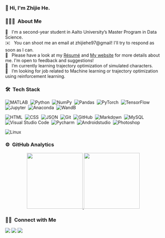 ### 👋 Hi, I'm Zhijie He.

### 👨🏻‍💻 &nbsp;About Me

🔭 &nbsp; I'm a second-year student in Aalto University’s Master Program in Data Science. \
✉️ &nbsp; You can shoot me an email at zhijiehe97@gmail! I'll try to respond as soon as I can.\
📄 &nbsp; Please have a look at my [Résumé](https://app.enhancv.com/share/09a9d0f6/?utm_medium=growth&utm_campaign=share-resume&utm_source=dynamic) and [My website](https://zhijie-he.github.io) for more details about me. I'm open to feedback and suggestions!\
🌱 &nbsp; I’m currently learning trajectory optimization of simulated characters.\
🤔 &nbsp; I’m looking for job related to Machine learning or trajectory optimization using reinforcement learning.
<!--
**Zhijie-He/Zhijie-He** is a ✨ _special_ ✨ repository because its `README.md` (this file) appears on your GitHub profile.

Here are some ideas to get you started:

- 🔭 I’m currently working on ...
- 🌱 I’m currently learning ...
- 👯 I’m looking to collaborate on ...
- 🤔 I’m looking for help with ...
- 💬 Ask me about ...
- 📫 How to reach me: ...
- 😄 Pronouns: ...
- ⚡ Fun fact: ...
-->

### 🛠 &nbsp;Tech Stack
![MATLAB](https://img.shields.io/badge/-MATLAB-05122A?style=flat&logo=matlab)&nbsp;
![Python](https://img.shields.io/badge/-Python-05122A?style=flat&logo=python)&nbsp;
![NumPy](https://img.shields.io/badge/-NumPy-05122A?style=flat&logo=numpy)&nbsp;
![Pandas](https://img.shields.io/badge/-Pandas-05122A?style=flat&logo=pandas)&nbsp;
![PyTorch](https://img.shields.io/badge/-PyTorch-05122A?style=flat&logo=pytorch)&nbsp;
![TensorFlow](https://img.shields.io/badge/-TensorFlow-05122A?style=flat&logo=tensorflow)&nbsp;
![Jupyter](https://img.shields.io/badge/-Jupyter-05122A?style=flat&logo=jupyter)&nbsp;
![Anaconda](https://img.shields.io/badge/-Anaconda-05122A?style=flat&logo=anaconda)&nbsp;
![WandB](https://img.shields.io/badge/-WandB-05122A?style=flat&logo=wandb)&nbsp;

![HTML](https://img.shields.io/badge/-HTML-05122A?style=flat&logo=HTML5)&nbsp;
![CSS](https://img.shields.io/badge/-CSS-05122A?style=flat&logo=CSS3&logoColor=1572B6)&nbsp;
![JSON](https://img.shields.io/badge/-JSON-05122A?style=flat&logo=json)&nbsp;
![Git](https://img.shields.io/badge/-Git-05122A?style=flat&logo=git)&nbsp;
![GitHub](https://img.shields.io/badge/-GitHub-05122A?style=flat&logo=github)&nbsp;
![Markdown](https://img.shields.io/badge/-Markdown-05122A?style=flat&logo=markdown)&nbsp;
![MySQL](https://img.shields.io/badge/-MySQL-05122A?style=flat&logo=mysql)&nbsp;
![Visual Studio Code](https://img.shields.io/badge/-Visual%20Studio%20Code-05122A?style=flat&logo=visual-studio-code&logoColor=007ACC)&nbsp;
![Pycharm](https://img.shields.io/badge/-Pycharm-05122A?style=flat&logo=pycharm)&nbsp;
![Androidstudio](https://img.shields.io/badge/-Androidstudio-05122A?style=flat&logo=androidstudio)&nbsp;
![Photoshop](https://img.shields.io/badge/-Photoshop-05122A?style=flat&logo=adobe-photoshop)&nbsp;

![Linux](https://img.shields.io/badge/-Linux-05122A?style=flat&logo=Linux)&nbsp;


### ⚙️ &nbsp;GitHub Analytics

<p align="center">
<a href="https://github.com/Zhijie-He">
  <img height="180em" src="https://github-readme-stats-eight-theta.vercel.app/api?username=Zhijie-He&show_icons=true&theme=algolia&include_all_commits=true&count_private=true"/>
  <img height="180em" src="https://github-readme-stats-eight-theta.vercel.app/api/top-langs/?username=Zhijie-He&layout=compact&langs_count=8&theme=algolia"/>
</a>
</p>


### 🤝🏻 &nbsp;Connect with Me

<p>
<a href="https://www.linkedin.com/in/zhijie-he"><img src="https://img.shields.io/badge/-Zhijie%20He-0077B5?style=flat&logo=Linkedin&logoColor=white"/></a>
<a href="mailto:zhijiehe97@gmail.com"><img src="https://img.shields.io/badge/-zhijiehe97@gmail.com-D14836?style=flat&logo=Gmail&logoColor=white"/></a>
<img src="https://img.shields.io/badge/-AlanSunburst-09B83E?style=flat&logo=wechat&logoColor=white"/>
</p>
